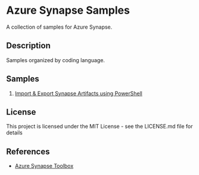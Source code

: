 # Azure Synapse Samples
A collection of samples for Azure Synapse.
## Description
Samples organized by coding language.
## Samples
1. [Import & Export Synapse Artifacts using PowerShell](Powershell\ExportImportSynpaseArtifacts.ps1)

## License
This project is licensed under the MIT License - see the LICENSE.md file for details
## References

* [Azure Synapse Toolbox](https://github.com/microsoft/Azure_Synapse_Toolbox)
